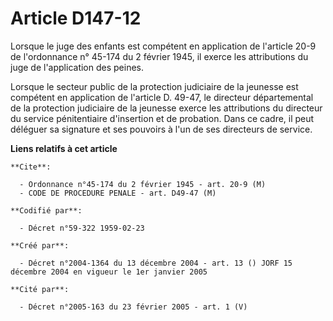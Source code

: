 # Article D147-12

Lorsque le juge des enfants est compétent en application de l'article 20-9 de l'ordonnance n° 45-174 du 2 février 1945, il
exerce les attributions du juge de l'application des peines.

Lorsque le secteur public de la protection judiciaire de la jeunesse est compétent en application de l'article D. 49-47, le
directeur départemental de la protection judiciaire de la jeunesse exerce les attributions du directeur du service
pénitentiaire d'insertion et de probation. Dans ce cadre, il peut déléguer sa signature et ses pouvoirs à l'un de ses
directeurs de service.

**Liens relatifs à cet article**

	**Cite**:

	  - Ordonnance n°45-174 du 2 février 1945 - art. 20-9 (M)
	  - CODE DE PROCEDURE PENALE - art. D49-47 (M)

	**Codifié par**:

	  - Décret n°59-322 1959-02-23

	**Créé par**:

	  - Décret n°2004-1364 du 13 décembre 2004 - art. 13 () JORF 15 décembre 2004 en vigueur le 1er janvier 2005

	**Cité par**:

	  - Décret n°2005-163 du 23 février 2005 - art. 1 (V)
